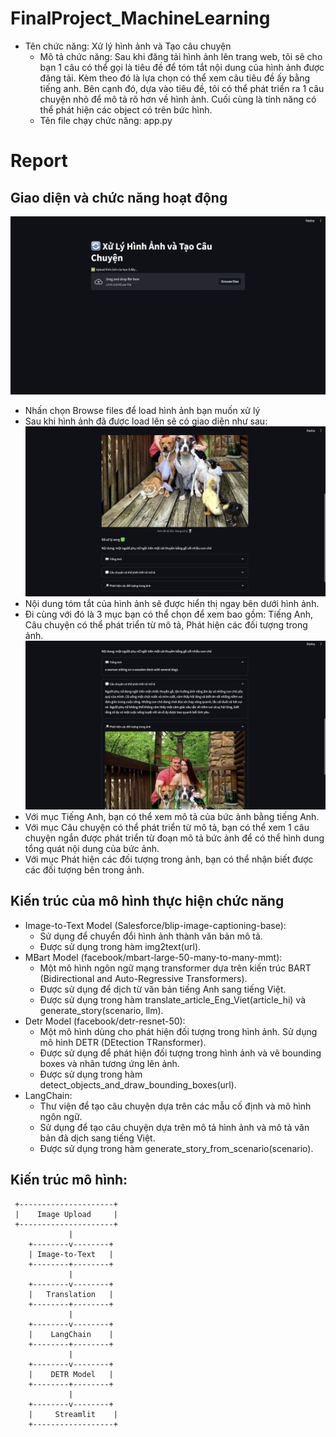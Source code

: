 # FinalProject_MachineLearning

- Tên chức năng: Xử lý hình ảnh và Tạo câu chuyện
    - Mô tả chức năng: Sau khi đăng tải hình ảnh lên trang web, tôi sẽ cho bạn 1 câu có thể gọi là tiêu đề để tóm tắt nội dung của hình ảnh được đăng tải. Kèm theo đó là lựa chọn có thể xem câu tiêu đề ấy bằng tiếng anh. Bên cạnh đó, dựa vào tiêu đề, tôi có thể phát triển ra 1 câu chuyện nhỏ để mô tả rõ hơn về hình ảnh. Cuối cùng là tính năng có thể phát hiện các object có trên bức hình.
    - Tên file chạy chức năng: app.py


# Report

## Giao diện và chức năng hoạt động
![](./img/homepage.png)

- Nhấn chọn Browse files để load hình ảnh bạn muốn xử lý
- Sau khi hình ảnh đã được load lên sẽ có giao diện như sau:
![](./img/1.png)
- Nội dung tóm tắt của hình ảnh sẽ được hiển thị ngay bên dưới hình ảnh.
- Đi cùng với đó là 3 mục bạn có thể chọn để xem bao gồm: Tiếng Anh, Câu chuyện có thể phát triển từ mô tả, Phát hiện các đối tượng trong ảnh.
![](./img/2.png)
- Với mục Tiếng Anh, bạn có thể xem mô tả của bức ảnh bằng tiếng Anh.
- Với mục Câu chuyện có thể phát triển từ mô tả, bạn có thể xem 1 câu chuyện ngắn được phát triển từ đoạn mô tả bức ảnh để có thể hình dung tổng quát nội dung của bức ảnh.
- Với mục Phát hiện các đối tượng trong ảnh, bạn có thể nhận biết được các đối tượng bên trong ảnh.

## Kiến trúc của mô hình thực hiện chức năng
- Image-to-Text Model (Salesforce/blip-image-captioning-base):
    * Sử dụng để chuyển đổi hình ảnh thành văn bản mô tả.
    * Được sử dụng trong hàm img2text(url).
- MBart Model (facebook/mbart-large-50-many-to-many-mmt):
    * Một mô hình ngôn ngữ mạng transformer dựa trên kiến trúc BART (Bidirectional and Auto-Regressive Transformers).
    * Được sử dụng để dịch từ văn bản tiếng Anh sang tiếng Việt.
    * Được sử dụng trong hàm translate_article_Eng_Viet(article_hi) và generate_story(scenario, llm).
- Detr Model (facebook/detr-resnet-50):
    * Một mô hình dùng cho phát hiện đối tượng trong hình ảnh. Sử dụng mô hình DETR (DEtection TRansformer).
    * Được sử dụng để phát hiện đối tượng trong hình ảnh và vẽ bounding boxes và nhãn tương ứng lên ảnh.
    * Được sử dụng trong hàm detect_objects_and_draw_bounding_boxes(url).
- LangChain:
    * Thư viện để tạo câu chuyện dựa trên các mẫu cố định và mô hình ngôn ngữ.
    * Sử dụng để tạo câu chuyện dựa trên mô tả hình ảnh và mô tả văn bản đã dịch sang tiếng Việt.
    * Được sử dụng trong hàm generate_story_from_scenario(scenario).

## Kiến trúc mô hình:

     +---------------------+
     |    Image Upload     |
     +---------------------+
                 |
        +--------v--------+
        | Image-to-Text   |
        +--------+--------+
                 |
        +--------v--------+
        |   Translation   |
        +--------+--------+
                 |
        +--------v--------+
        |    LangChain    |
        +--------+--------+
                 |
        +--------v--------+
        |    DETR Model   |
        +--------+--------+
                 |
        +--------v--------+
        |     Streamlit    |
        +------------------+
